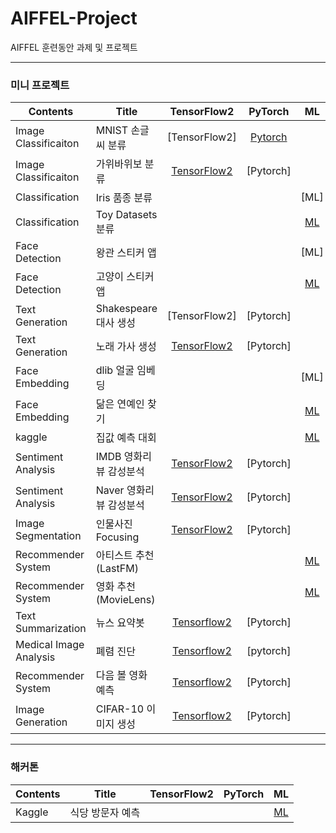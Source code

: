 # AIFFEL-Project
AIFFEL 훈련동안 과제 및 프로젝트

<hr>

### 미니 프로젝트


Contents|Title|TensorFlow2|PyTorch|ML|Level|
--------|--------|:-------:|:----------:|:-------:|:--------:|
Image Classificaiton|MNIST 손글씨 분류|[TensorFlow2]|[Pytorch](https://github.com/gjustin40/Pytorch-Cookbook/blob/master/Beginner/Pytorch5_1_CNN_Classifier_MNSIT.ipynb)||연습
Image Classificaiton|가위바위보 분류|[TensorFlow2](https://github.com/gjustin40/AIFFEL-Project/blob/main/Mini-Project/Mini-Project01/Node-Project1-Rock_Scissor_Paper.ipynb)|[Pytorch]||
Classification|Iris 품종 분류|||[ML]|연습
Classification|Toy Datasets 분류|||[ML](https://github.com/gjustin40/AIFFEL-Project/blob/main/Mini-Project/Mini-Project02/Node-Project2-Digits_Wine_BreastCancer.ipynb)|
Face Detection|왕관 스티커 앱|||[ML]|연습
Face Detection|고양이 스티커 앱|||[ML](https://github.com/gjustin40/AIFFEL-Project/blob/main/Mini-Project/Mini-Project03/Node-Project3-Cat_Sticker.ipynb)|
Text Generation|Shakespeare 대사 생성|[TensorFlow2]|[Pytorch]||연습
Text Generation|노래 가사 생성|[TensorFlow2](https://github.com/gjustin40/AIFFEL-Project/blob/main/Mini-Project/Mini-Project04/Node-Project4-Lyricist.ipynb)|[Pytorch]||
Face Embedding|dlib 얼굴 임베딩|||[ML]|연습
Face Embedding|닮은 연예인 찾기|||[ML](https://github.com/gjustin40/AIFFEL-Project/blob/main/Mini-Project/Mini-Project05/Node-Project5-Celebrity_Similarity.ipynb)|
kaggle|집값 예측 대회|||[ML](https://github.com/gjustin40/AIFFEL-Project/blob/main/Mini-Project/Mini-Project06/Node-Project6-Kaggle_House_Price_Prediction.ipynb)|
Sentiment Analysis|IMDB 영화리뷰 감성분석|[TensorFlow2](https://github.com/gjustin40/AIFFEL-Project/blob/main/Mini-Project/Mini-Project07/practice/Node-Project07-IMDb_Moive_Review_SentimentAnalysis.ipynb)|[Pytorch]||연습
Sentiment Analysis|Naver 영화리뷰 감성분석|[TensorFlow2](https://github.com/gjustin40/AIFFEL-Project/blob/main/Mini-Project/Mini-Project07/Node-Project07-Naver_MoiveReview_SentimentAnalysis.ipynb)|[Pytorch]||
Image Segmentation |인물사진 Focusing|[TensorFlow2](https://github.com/gjustin40/AIFFEL-Project/blob/main/Mini-Project/Mini-Project08/Node-Project08-Shollow_Focus.ipynb)|[Pytorch]||
Recommender System|아티스트 추천(LastFM)|||[ML](https://github.com/gjustin40/AIFFEL-Project/blob/main/Mini-Project/Mini-Project09/practice/Node-Project09-Music_Recommander.ipynb)|연습
Recommender System|영화 추천(MovieLens)|||[ML](https://github.com/gjustin40/AIFFEL-Project/blob/main/Mini-Project/Mini-Project09/Node-Project09-MovieLens_Recommander.ipynb)|
Text Summarization|뉴스 요약봇|[Tensorflow2](https://github.com/gjustin40/AIFFEL-Project/blob/main/Mini-Project/Mini-Project10/Node-Project10-News_Summary.ipynb)|[Pytorch]||
Medical Image Analysis|폐렴 진단|[Tensorflow2](https://github.com/gjustin40/AIFFEL-Project/blob/main/Mini-Project/Mini-Project11/Node-Project11-Medical_Image_Classification.ipynb)|[pytorch]||
Recommender System|다음 볼 영화 예측|[Tensorflow2](https://github.com/gjustin40/AIFFEL-Project/blob/main/Mini-Project/Mini-Project12/Node-Project12-Movie_Recommendation_SBR.ipynb)|[Pytorch]||
Image Generation|CIFAR-10 이미지 생성|[Tensorflow2](https://github.com/gjustin40/AIFFEL-Project/blob/main/Mini-Project/Mini-Project13/Node-Project13-CIFAR10_Generative.ipynb)|[Pytorch]||
<hr>

### 해커톤
Contents|Title|TensorFlow2|PyTorch|ML
--------|--------|:-------:|:----------:|:-------:
Kaggle |식당 방문자 예측|||[ML](https://github.com/gjustin40/AIFFEL-Project/blob/main/HACKATHON/HACKATHON1/HACKATHON1-Recruit_Restaurant_Visitor_Forecastin.ipynb)
